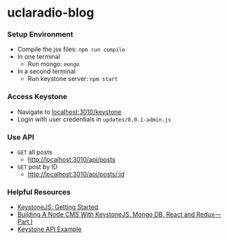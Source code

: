 # uclaradio-blog

### Setup Environment

- Compile the jsx files: `npm run compile`
- In one terminal
  - Run mongo: `mongo`
- In a second terminal
  - Run keystone server: `npm start`

### Access Keystone

- Navigate to [localhost:3010/keystone]()
- Login with user credentials in `updates/0.0.1-admin.js`

### Use API

- `GET` all posts
  - [http://localhost:3010/api/posts]()
- `GET` post by ID
  - [http://localhost:3010/api/posts/:id]()

### Helpful Resources

- [KeystoneJS: Getting Started](https://keystonejs.com/getting-started/)
- [Building A Node CMS With KeystoneJS, Mongo DB, React and Redux — Part I](https://itnext.io/building-a-node-cms-with-keystonejs-mongo-db-react-and-redux-part-i-ae5958496df2)
- [Keystone API Example](https://gist.github.com/JedWatson/9741171)
